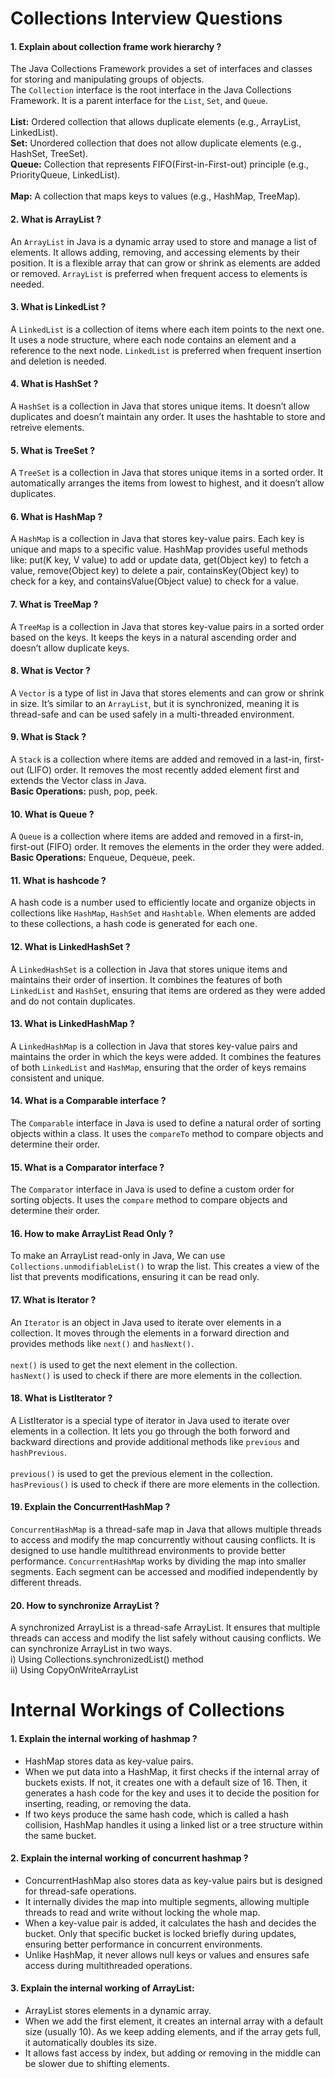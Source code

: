 # Collections Interview Questions

#### 1. Explain about collection frame work hierarchy ?
The Java Collections Framework provides a set of interfaces and classes for storing and manipulating groups of objects.</br>
The `Collection` interface is the root interface in the Java Collections Framework. It is a parent interface for the `List`, `Set`, and `Queue`.</br></br>
<b>List:</b> Ordered collection that allows duplicate elements (e.g., ArrayList, LinkedList).</br>
<b>Set:</b> Unordered collection that does not allow duplicate elements (e.g., HashSet, TreeSet).</br>
<b>Queue:</b> Collection that represents FIFO(First-in-First-out) principle (e.g., PriorityQueue, LinkedList).</br></br>
<b>Map:</b> A collection that maps keys to values (e.g., HashMap, TreeMap).

#### 2. What is ArrayList ?
An `ArrayList` in Java is a dynamic array used to store and manage a list of elements. It allows adding, removing, and accessing elements by their position. It is a flexible array that can grow or shrink as elements are added or removed. `ArrayList` is preferred when frequent access to elements is needed.

#### 3. What is LinkedList ?
A `LinkedList` is a collection of items where each item points to the next one. It uses a node structure, where each node contains an element and a reference to the next node. `LinkedList` is preferred when frequent insertion and deletion is needed.

#### 4. What is HashSet ?
A `HashSet` is a collection in Java that stores unique items. It doesn’t allow duplicates and doesn’t maintain any order. It uses the hashtable to store and retreive elements.

#### 5. What is TreeSet ?
A `TreeSet` is a collection in Java that stores unique items in a sorted order. It automatically arranges the items from lowest to highest, and it doesn’t allow duplicates.

#### 6. What is HashMap ?
A `HashMap` is a collection in Java that stores key-value pairs. Each key is unique and maps to a specific value. 
HashMap provides useful methods like:
put(K key, V value) to add or update data,
get(Object key) to fetch a value,
remove(Object key) to delete a pair,
containsKey(Object key) to check for a key, and
containsValue(Object value) to check for a value.

#### 7. What is TreeMap ?
A `TreeMap` is a collection in Java that stores key-value pairs in a sorted order based on the keys. It keeps the keys in a natural ascending order and doesn’t allow duplicate keys.

#### 8. What is Vector ?
A `Vector` is a type of list in Java that stores elements and can grow or shrink in size. It’s similar to an `ArrayList`, but it is synchronized, meaning it is thread-safe and can be used safely in a multi-threaded environment.

#### 9. What is Stack ?
A `Stack` is a collection where items are added and removed in a last-in, first-out (LIFO) order. It removes the most recently added element first and extends the Vector class in Java.</b></br>
<b>Basic Operations:</b> push, pop, peek.

#### 10. What is Queue ?
A `Queue` is a collection where items are added and removed in a first-in, first-out (FIFO) order. It removes the elements in the order they were added.</br>
<b>Basic Operations:</b> Enqueue, Dequeue, peek.

#### 11. What is hashcode ?
A hash code is a number used to efficiently locate and organize objects in collections like `HashMap`, `HashSet` and `Hashtable`. When elements are added to these collections, a hash code is generated for each one.

#### 12. What is LinkedHashSet ?
A `LinkedHashSet` is a collection in Java that stores unique items and maintains their order of insertion. It combines the features of both `LinkedList` and `HashSet`, ensuring that items are ordered as they were added and do not contain duplicates.

#### 13. What is LinkedHashMap ?
A `LinkedHashMap` is a collection in Java that stores key-value pairs and maintains the order in which the keys were added. It combines the features of both `LinkedList` and `HashMap`, ensuring that the order of keys remains consistent and unique.

#### 14. What is a Comparable interface ?
The `Comparable` interface in Java is used to define a natural order of sorting objects within a class. It uses the `compareTo` method to compare objects and determine their order.

#### 15.  What is a Comparator interface ?
The `Comparator` interface in Java is used to define a custom order for sorting objects. It uses the `compare` method to compare objects and determine their order.

#### 16. How to make ArrayList Read Only ?
To make an ArrayList read-only in Java, We can use `Collections.unmodifiableList()` to wrap the list. This creates a view of the list that prevents modifications, ensuring it can be read only.

#### 17. What is Iterator ?
An `Iterator` is an object in Java used to iterate over elements in a collection. It moves through the elements in a forward direction and provides methods like `next()` and `hasNext()`.</br></br>
`next()` is used to get the next element in the collection.</br>
`hasNext()` is used to check if there are more elements in the collection.

#### 18. What is ListIterator ?
A ListIterator is a special type of iterator in Java used to iterate over elements in a collection. It lets you go through the both forword and backward directions and provide additional methods like `previous` and `hashPrevious`.</br></br>
`previous()` is used to get the previous element in the collection.</br>
`hasPrevious()` is used to check if there are more elements in the collection.

#### 19. Explain the ConcurrentHashMap ?
`ConcurrentHashMap` is a thread-safe map in Java that allows multiple threads to access and modify the map concurrently without causing conflicts. It is designed to use handle multithread environments to provide better performance. `ConcurrentHashMap` works by dividing the map into smaller segments. Each segment can be accessed and modified independently by different threads.

#### 20. How to synchronize ArrayList ?
A synchronized ArrayList is a thread-safe ArrayList. It ensures that multiple threads can access and modify the list safely without causing conflicts.
We can synchronize ArrayList in two ways.</br>
i) Using Collections.synchronizedList() method </br>
ii) Using CopyOnWriteArrayList<T>

# Internal Workings of Collections
#### 1. Explain the internal working of hashmap ?
* HashMap stores data as key-value pairs.
* When we put data into a HashMap, it first checks if the internal array of buckets exists. If not, it creates one with a default size of 16. Then, it generates a 
  hash code for the key and uses it to decide the position for inserting, reading, or removing the data.
* If two keys produce the same hash code, which is called a hash collision, HashMap handles it using a linked list or a tree structure within the same bucket.
  
#### 2. Explain the internal working of concurrent hashmap ?
* ConcurrentHashMap also stores data as key-value pairs but is designed for thread-safe operations.
* It internally divides the map into multiple segments, allowing multiple threads to read and write without locking the whole map.
* When a key-value pair is added, it calculates the hash and decides the bucket. Only that specific bucket is locked briefly during updates, ensuring better 
  performance in concurrent environments.
* Unlike HashMap, it never allows null keys or values and ensures safe access during multithreaded operations.

#### 3. Explain the internal working of ArrayList:
* ArrayList stores elements in a dynamic array.
* When we add the first element, it creates an internal array with a default size (usually 10). As we keep adding elements, and if the array gets full, it 
  automatically doubles its size.
* It allows fast access by index, but adding or removing in the middle can be slower due to shifting elements.
  





